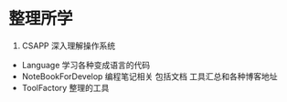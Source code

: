 # 整理所学

1. CSAPP		深入理解操作系统
* Language	学习各种变成语言的代码
* NoteBookForDevelop 编程笔记相关 包括文档 工具汇总和各种博客地址
* ToolFactory	整理的工具
